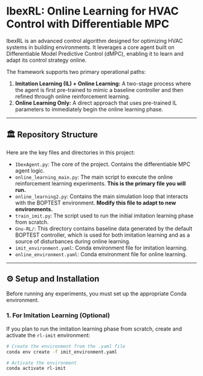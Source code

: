 # IbexRL: Online Learning for HVAC Control with Differentiable MPC

IbexRL is an advanced control algorithm designed for optimizing HVAC systems in building environments. It leverages a core agent built on Differentiable Model Predictive Control (dMPC), enabling it to learn and adapt its control strategy online.

The framework supports two primary operational paths:
1.  **Imitation Learning (IL) + Online Learning:** A two-stage process where the agent is first pre-trained to mimic a baseline controller and then refined through online reinforcement learning.
2.  **Online Learning Only:** A direct approach that uses pre-trained IL parameters to immediately begin the online learning phase.

---

## 🏛️ Repository Structure

Here are the key files and directories in this project:

* `IbexAgent.py`: The core of the project. Contains the differentiable MPC agent logic.
* `online_learning_main.py`: The main script to execute the online reinforcement learning experiments. **This is the primary file you will run.**
* `online_learning2.py`: Contains the main simulation loop that interacts with the BOPTEST environment. **Modify this file to adapt to new environments.**
* `train_imit.py`: The script used to run the initial imitation learning phase from scratch.
* `Gnu-RL/`: This directory contains baseline data generated by the default BOPTEST controller, which is used for both imitation learning and as a source of disturbances during online learning.
* `imit_environment.yaml`: Conda environment file for imitation learning.
* `online_environment.yaml`: Conda environment file for online learning.

---

## ⚙️ Setup and Installation

Before running any experiments, you must set up the appropriate Conda environment.

### 1. For Imitation Learning (Optional)

If you plan to run the imitation learning phase from scratch, create and activate the `rl-imit` environment:

```bash
# Create the environment from the .yaml file
conda env create -f imit_environment.yaml

# Activate the environment
conda activate rl-imit
